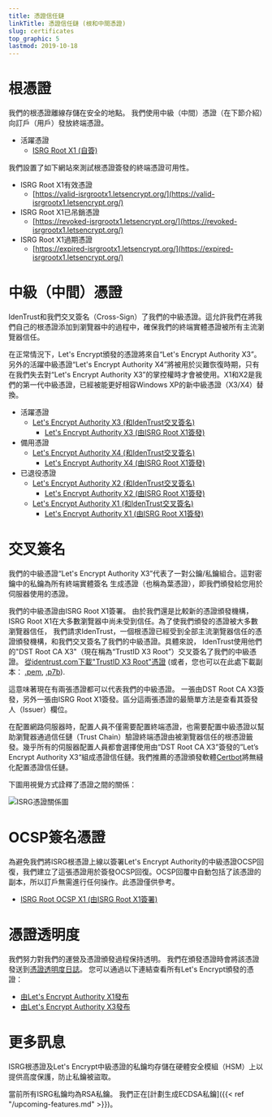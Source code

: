 ```yaml
---
title: 憑證信任鏈
linkTitle: 憑證信任鏈 (根和中間憑證)
slug: certificates
top_graphic: 5
lastmod: 2019-10-18
---
```




# 根憑證

我們的根憑證離線存儲在安全的地點。 我們使用中級（中間）憑證（在下節介紹）向訂戶（用戶）發放終端憑證。

* 活躍憑證
  * [ISRG Root X1 (自簽)](/certs/isrgrootx1.pem.txt)

我們設置了如下網站來測試根憑證簽發的終端憑證可用性。

* ISRG Root X1有效憑證
  * [https://valid-isrgrootx1.letsencrypt.org/](https://valid-isrgrootx1.letsencrypt.org/)
* ISRG Root X1已吊銷憑證
  * [https://revoked-isrgrootx1.letsencrypt.org/](https://revoked-isrgrootx1.letsencrypt.org/)
* ISRG Root X1過期憑證
  * [https://expired-isrgrootx1.letsencrypt.org/](https://expired-isrgrootx1.letsencrypt.org/)

# 中級（中間）憑證

IdenTrust和我們交叉簽名（Cross-Sign）了我們的中級憑證。這允許我們在將我們自己的根憑證添加到瀏覽器中的過程中，確保我們的終端實體憑證被所有主流瀏覽器信任。

在正常情況下，Let's Encrypt頒發的憑證將來自“Let's Encrypt Authority X3”。另外的活躍中級憑證“Let's Encrypt Authority X4”將被用於災難恢復時期，只有在我們失去對“Let's Encrypt Authority X3”的掌控權時才會被使用。X1和X2是我們的第一代中級憑證，已經被能更好相容Windows XP的新中級憑證（X3/X4）替換。


* 活躍憑證
  * [Let's Encrypt Authority X3 (和IdenTrust交叉簽名)](/certs/lets-encrypt-x3-cross-signed.pem.txt)
    * [Let's Encrypt Authority X3 (由ISRG Root X1簽發)](/certs/letsencryptauthorityx3.pem.txt)
* 備用憑證
  * [Let's Encrypt Authority X4 (和IdenTrust交叉簽名)](/certs/lets-encrypt-x4-cross-signed.pem.txt)
    * [Let's Encrypt Authority X4 (由ISRG Root X1簽發)](/certs/letsencryptauthorityx4.pem.txt)
* 已退役憑證
  * [Let's Encrypt Authority X2 (和IdenTrust交叉簽名)](/certs/lets-encrypt-x2-cross-signed.pem.txt)
    * [Let's Encrypt Authority X2 (由ISRG Root X1簽發)](/certs/letsencryptauthorityx2.pem.txt)
  * [Let's Encrypt Authority X1 (和IdenTrust交叉簽名)](/certs/lets-encrypt-x1-cross-signed.pem.txt)
    * [Let's Encrypt Authority X1 (由ISRG Root X1簽發)](/certs/letsencryptauthorityx1.pem.txt)

# 交叉簽名

我們的中級憑證“Let's Encrypt Authority X3”代表了一對公鑰/私鑰組合。這對密鑰中的私鑰為所有終端實體簽名
生成憑證（也稱為葉憑證），即我們頒發給您用於伺服器使用的憑證。

我們的中級憑證由ISRG Root X1簽署。 由於我們還是比較新的憑證頒發機構，ISRG Root X1在大多數瀏覽器中尚未受到信任。為了使我們頒發的憑證被大多數瀏覽器信任， 我們請求IdenTrust，一個根憑證已經受到全部主流瀏覽器信任的憑證頒發機構，和我們交叉簽名了我們的中級憑證。具體來說， IdenTrust使用他們的"DST Root CA X3"（現在稱為“TrustID X3 Root”）交叉簽名了我們的中級憑證。 [從identrust.com下載"TrustID X3 Root"憑證](https://www.identrust.com/support/downloads) (或者，您也可以在此處下載副本： [.pem](/certs/trustid-x3-root.pem.txt), [.p7b](/certs/trustid-x3-root.p7b)).

這意味著現在有兩張憑證都可以代表我們的中級憑證。 一張由DST Root CA X3簽發，另外一張由ISRG Root X1簽發。區分這兩張憑證的最簡單方法是查看其簽發人（Issuer）欄位。

在配置網路伺服器時，配置人員不僅需要配置終端憑證，也需要配置中級憑證以幫助瀏覽器通過信任鏈（Trust Chain）驗證終端憑證由被瀏覽器信任的根憑證籤發。幾乎所有的伺服器配置人員都會選擇使用由“DST Root CA X3”簽發的”Let’s Encrypt Authority X3“組成憑證信任鏈。我們推薦的憑證頒發軟體[Certbot](https://certbot.org)將無縫化配置憑證信任鏈。

下圖用視覺方式詮釋了憑證之間的關係：

<img src="/certs/isrg-keys.png" alt="ISRG憑證關係圖">

# OCSP簽名憑證

為避免我們將ISRG根憑證上線以簽署Let's Encrypt Authority的中級憑證OCSP回復，我們建立了這張憑證用於簽發OCSP回復。OCSP回覆中自動包括了該憑證的副本，所以訂戶無需進行任何操作。此憑證僅供參考。
* [ISRG Root OCSP X1 (由ISRG Root X1簽署)](/certs/isrg-root-ocsp-x1.pem.txt)

# 憑證透明度

我們努力對我們的運營及憑證頒發過程保持透明。 我們在頒發憑證時會將該憑證發送到[憑證透明度日誌](https://www.certificate-transparency.org/)。 您可以通過以下連結查看所有Let's Encrypt頒發的憑證：

* [由Let's Encrypt Authority X1發布](https://crt.sh/?Identity=%25&iCAID=7395)
* [由Let's Encrypt Authority X3發布](https://crt.sh/?Identity=%25&iCAID=16418)

# 更多訊息

ISRG根憑證及Let's Encrypt中級憑證的私鑰均存儲在硬體安全模組（HSM）上以提供高度保護，防止私鑰被盜取。

當前所有ISRG私鑰均為RSA私鑰。 我們正在[計劃生成ECDSA私鑰]({{< ref "/upcoming-features.md" >}})。
